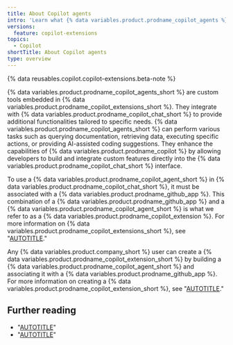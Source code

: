 ```yaml
---
title: About Copilot agents
intro: 'Learn what {% data variables.product.prodname_copilot_agents %} are and how they can enhance your {% data variables.product.prodname_copilot_chat %} experience.'
versions:
  feature: copilot-extensions
topics:
  - Copilot
shortTitle: About Copilot agents
type: overview
---
```


{% data reusables.copilot.copilot-extensions.beta-note %}

{% data variables.product.prodname_copilot_agents_short %} are custom tools embedded in {% data variables.product.prodname_copilot_extensions_short %}. They integrate with {% data variables.product.prodname_copilot_chat_short %} to provide additional functionalities tailored to specific needs. {% data variables.product.prodname_copilot_agents_short %} can perform various tasks such as querying documentation, retrieving data, executing specific actions, or providing AI-assisted coding suggestions. They enhance the capabilities of {% data variables.product.prodname_copilot %} by allowing developers to build and integrate custom features directly into the {% data variables.product.prodname_copilot_chat_short %} interface.

To use a {% data variables.product.prodname_copilot_agent_short %} in {% data variables.product.prodname_copilot_chat_short %}, it must be associated with a {% data variables.product.prodname_github_app %}. This combination of a {% data variables.product.prodname_github_app %} and a {% data variables.product.prodname_copilot_agent_short %} is what we refer to as a {% data variables.product.prodname_copilot_extension %}. For more information on {% data variables.product.prodname_copilot_extensions_short %}, see "[AUTOTITLE](/copilot/building-copilot-extensions/about-building-copilot-extensions)."

Any {% data variables.product.company_short %} user can create a {% data variables.product.prodname_copilot_extension_short %} by building a {% data variables.product.prodname_copilot_agent_short %} and associating it with a {% data variables.product.prodname_github_app %}. For more information on creating a {% data variables.product.prodname_copilot_extension_short %}, see "[AUTOTITLE](/copilot/building-copilot-extensions/setting-up-copilot-extensions)."

## Further reading

* "[AUTOTITLE](/copilot/building-copilot-extensions/building-a-copilot-agent-for-your-copilot-extension/configuring-your-copilot-agent-to-communicate-with-the-copilot-platform)"
* "[AUTOTITLE](/copilot/building-copilot-extensions/building-a-copilot-agent-for-your-copilot-extension/configuring-your-copilot-agent-to-communicate-with-github)"
